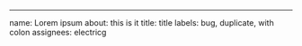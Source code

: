 ---
name: Lorem ipsum
about: this is it
title: title
labels: bug, duplicate, with colon
assignees: electricg

